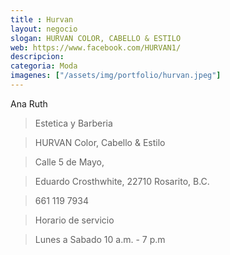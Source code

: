 ```yaml
---
title : Hurvan
layout: negocio
slogan: HURVAN COLOR, CABELLO & ESTILO
web: https://www.facebook.com/HURVAN1/
descripcion: 
categoria: Moda
imagenes: ["/assets/img/portfolio/hurvan.jpeg"]
---
```


Ana Ruth

>Estetica y Barberia

>HURVAN Color, Cabello & Estilo

>Calle 5 de Mayo,

>Eduardo Crosthwhite, 22710 Rosarito, B.C.

>661 119 7934

>Horario de servicio

>Lunes a Sabado 10 a.m. - 7 p.m 

